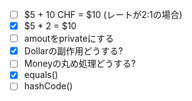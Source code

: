 - [ ] $5 + 10 CHF = $10 (レートが2:1の場合)
- [x] $5 * 2 = $10
- [ ] amoutをprivateにする
- [x] Dollarの副作用どうする?
- [ ] Moneyの丸め処理どうする?
- [x] equals()
- [ ] hashCode()
